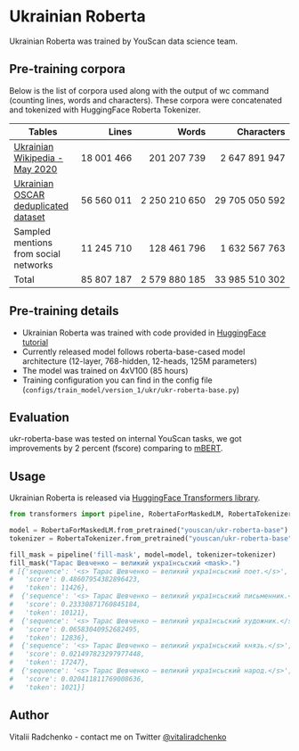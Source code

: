 # Ukrainian Roberta

Ukrainian Roberta was trained by YouScan data science team.

## Pre-training corpora
Below is the list of corpora used along with the output of wc command (counting lines, words and characters). These corpora were concatenated and tokenized with HuggingFace Roberta Tokenizer.

| Tables        | Lines           | Words  | Characters  |
| ------------- |--------------:| -----:| -----:|
| [Ukrainian Wikipedia - May 2020](https://dumps.wikimedia.org/ukwiki/latest/ukwiki-latest-pages-articles.xml.bz2)      | 18 001 466| 201 207 739 | 2 647 891 947 |
| [Ukrainian OSCAR deduplicated dataset](https://oscar-public.huma-num.fr/shuffled/uk_dedup.txt.gz) | 56 560 011      |    2 250 210 650 | 29 705 050 592 |
| Sampled mentions from social networks | 11 245 710      |    128 461 796 | 1 632 567 763 |
| Total | 85 807 187      |    2 579 880 185 | 33 985 510 302 |

## Pre-training details

* Ukrainian Roberta was trained with code provided in [HuggingFace tutorial](https://huggingface.co/blog/how-to-train)
* Currently released model follows roberta-base-cased model architecture (12-layer, 768-hidden, 12-heads, 125M parameters)
* The model was trained on 4xV100 (85 hours)
* Training configuration you can find in the config file (`configs/train_model/version_1/ukr/ukr-roberta-base.py`)

## Evaluation
ukr-roberta-base was tested on internal YouScan tasks, we got improvements by 2 percent (fscore) comparing to [mBERT](https://huggingface.co/bert-base-multilingual-cased).

## Usage
Ukrainian Roberta is released via [HuggingFace Transformers library](https://huggingface.co/transformers/).

```python
from transformers import pipeline, RobertaForMaskedLM, RobertaTokenizer

model = RobertaForMaskedLM.from_pretrained("youscan/ukr-roberta-base")
tokenizer = RobertaTokenizer.from_pretrained("youscan/ukr-roberta-base")

fill_mask = pipeline('fill-mask', model=model, tokenizer=tokenizer)
fill_mask("Тарас Шевченко – великий українсьский <mask>.")
# [{'sequence': '<s> Тарас Шевченко – великий українсьский поет.</s>',
#   'score': 0.48607954382896423,
#   'token': 11426},
#  {'sequence': '<s> Тарас Шевченко – великий українсьский письменник.</s>',
#   'score': 0.23330871760845184,
#   'token': 10121},
#  {'sequence': '<s> Тарас Шевченко – великий українсьский художник.</s>',
#   'score': 0.06583040952682495,
#   'token': 12836},
#  {'sequence': '<s> Тарас Шевченко – великий українсьский князь.</s>',
#   'score': 0.021497823297977448,
#   'token': 17247},
#  {'sequence': '<s> Тарас Шевченко – великий українсьский народ.</s>',
#   'score': 0.020411811769008636,
#   'token': 1021}]
```

## Author
Vitalii Radchenko - contact me on Twitter [@vitaliradchenko](https://twitter.com/vitaliradchenko)
